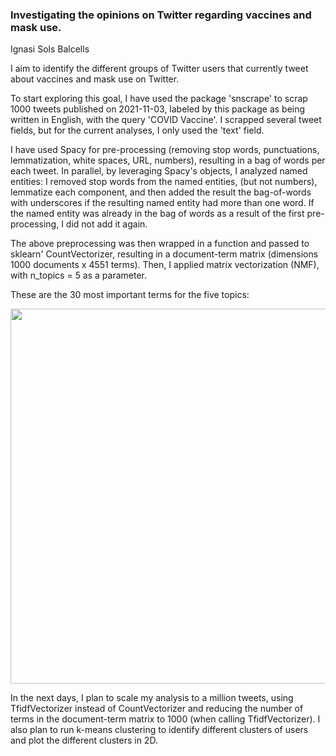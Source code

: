 ### Investigating the opinions on Twitter regarding vaccines and mask use.

Ignasi Sols Balcells

I aim to identify the different groups of Twitter users that currently tweet about vaccines and mask use on Twitter. 

To start exploring this goal, I have used the package 'snscrape' to scrap 1000 tweets published on 2021-11-03, labeled by this package as being written in English, with the query 'COVID Vaccine'. I scrapped several tweet fields, but for the current analyses, I only used the 'text' field. 

I have used Spacy for pre-processing (removing stop words, punctuations, lemmatization, white spaces, URL, numbers), resulting in a bag of words per each tweet. In parallel, by leveraging Spacy's objects, I analyzed named entities: I removed stop words from the named entities, (but not numbers), lemmatize each component, and then added the result the bag-of-words with underscores if the resulting named entity had more than one word. If the named entity was already in the bag of words as a result of the first pre-processing, I did not add it again. 

The above preprocessing was then wrapped in a function and passed to sklearn' CountVectorizer, resulting in a document-term matrix (dimensions 1000 documents x 4551 terms). Then, I applied matrix vectorization (NMF), with n_topics = 5 as a parameter. 

These are the 30 most important terms for the five topics:

<img src="https://github.com/ignasisols/metis_NLP_unsupervisedML/blob/main/topics_MVP.png" width="600px" />


In the next days, I plan to scale my analysis to a million tweets, using TfidfVectorizer instead of CountVectorizer and reducing the number of terms in the document-term matrix to 1000 (when calling TfidfVectorizer). I also plan to run k-means clustering to identify different clusters of users and plot the different clusters in 2D. 







